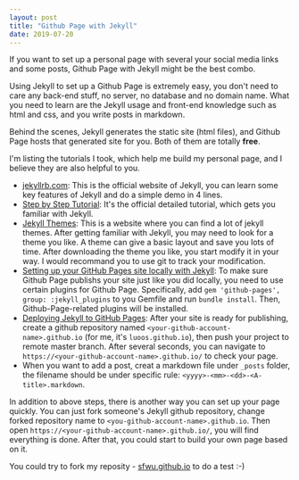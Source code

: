 ```yaml
---
layout: post
title: "Github Page with Jekyll"
date: 2019-07-20
---
```

If you want to set up a personal page with several your social media links and some posts, Github Page with Jekyll might be the best combo.

Using Jekyll to set up a Github Page is extremely easy, you don't need to care any back-end stuff, no server, no database and no domain name. What you need to learn are the Jekyll usage and front-end knowledge such as html and css, and you write posts in markdown.

Behind the scenes, Jekyll generates the static site (html files), and Github Page hosts that generated site for you. Both of them are totally **free**.

I'm listing the tutorials I took, which help me build my personal page, and I believe they are also helpful to you.

- [jekyllrb.com](https://jekyllrb.com/): This is the official website of Jekyll, you can learn some key features of Jekyll and do a simple demo in 4 lines.
- [Step by Step Tutorial](https://jekyllrb.com/docs/step-by-step/01-setup/): It's the official detailed tutorial, which gets you familiar with Jekyll.
- [Jekyll Themes](http://jekyllthemes.org/): This is a website where you can find a lot of jekyll themes. After getting familiar with Jekyll, you may need to look for a theme you like. A theme can give a basic layout and save you lots of time. After downloading the theme you like, you start modify it in your way. I would recommand you to use git to track your modification.
- [Setting up your GitHub Pages site locally with Jekyll](https://help.github.com/en/articles/setting-up-your-github-pages-site-locally-with-jekyll): To make sure Github Page publishs your site just like you did locally, you need to use certain plugins for Github Page. Specifically, add `gem 'github-pages', group: :jekyll_plugins` to you Gemfile and run `bundle install`. Then, Github-Page-related plugins will be installed.
- [Deploying Jekyll to GitHub Pages](https://jekyllrb.com/docs/github-pages/#deploying-jekyll-to-github-pages): After your site is ready for publishing, create a github repository named `<your-github-account-name>.github.io` (for me, it's `luoos.github.io`), then push your project to remote master branch. After several seconds, you can navigate to `https://<your-github-account-name>.github.io/` to check your page.
- When you want to add a post, creat a markdown file under `_posts` folder, the filename should be under specific rule: `<yyyy>-<mm>-<dd>-<A-title>.markdown`.

In addition to above steps, there is another way you can set up your page quickly. You can just fork someone's Jekyll github repository, change forked repository name to `<you-github-account-name>.github.io`. Then open `https://<your-github-account-name>.github.io/`, you will find everything is done. After that, you could start to build your own page based on it.

You could try to fork my reposity - [sfwu.github.io](https://github.com/sfwu/sfwu.github.io) to do a test :-)

